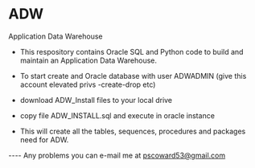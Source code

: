 # ADW
Application Data Warehouse

- This respository contains Oracle SQL and Python code to build and maintain an Application Data Warehouse.

- To start create and Oracle database with user ADWADMIN (give this account elevated privs -create-drop etc)
- download ADW_Install files to your local drive
- copy file ADW_INSTALL.sql and execute in oracle instance
- This will create all the tables, sequences, procedures and packages need for ADW.

---- Any problems you can e-mail me at pscoward53@gmail.com
